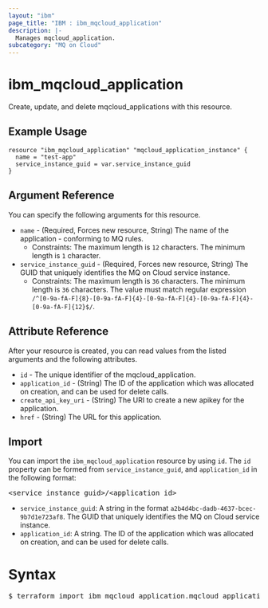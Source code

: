 ```yaml
---
layout: "ibm"
page_title: "IBM : ibm_mqcloud_application"
description: |-
  Manages mqcloud_application.
subcategory: "MQ on Cloud"
---
```


# ibm_mqcloud_application

Create, update, and delete mqcloud_applications with this resource.

## Example Usage

```hcl
resource "ibm_mqcloud_application" "mqcloud_application_instance" {
  name = "test-app"
  service_instance_guid = var.service_instance_guid
}
```

## Argument Reference

You can specify the following arguments for this resource.

* `name` - (Required, Forces new resource, String) The name of the application - conforming to MQ rules.
  * Constraints: The maximum length is `12` characters. The minimum length is `1` character.
* `service_instance_guid` - (Required, Forces new resource, String) The GUID that uniquely identifies the MQ on Cloud service instance.
  * Constraints: The maximum length is `36` characters. The minimum length is `36` characters. The value must match regular expression `/^[0-9a-fA-F]{8}-[0-9a-fA-F]{4}-[0-9a-fA-F]{4}-[0-9a-fA-F]{4}-[0-9a-fA-F]{12}$/`.

## Attribute Reference

After your resource is created, you can read values from the listed arguments and the following attributes.

* `id` - The unique identifier of the mqcloud_application.
* `application_id` - (String) The ID of the application which was allocated on creation, and can be used for delete calls.
* `create_api_key_uri` - (String) The URI to create a new apikey for the application.
* `href` - (String) The URL for this application.


## Import

You can import the `ibm_mqcloud_application` resource by using `id`.
The `id` property can be formed from `service_instance_guid`, and `application_id` in the following format:

<pre>
&lt;service_instance_guid&gt;/&lt;application_id&gt;
</pre>
* `service_instance_guid`: A string in the format `a2b4d4bc-dadb-4637-bcec-9b7d1e723af8`. The GUID that uniquely identifies the MQ on Cloud service instance.
* `application_id`: A string. The ID of the application which was allocated on creation, and can be used for delete calls.

# Syntax
<pre>
$ terraform import ibm_mqcloud_application.mqcloud_application &lt;service_instance_guid&gt;/&lt;application_id&gt;
</pre>
